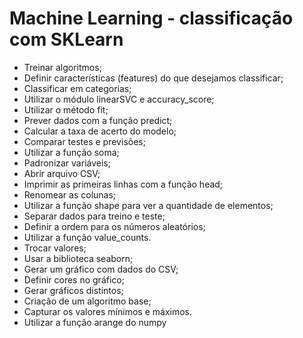 # Machine Learning - classificação com SKLearn

- Treinar algoritmos;
- Definir características (features) do que desejamos classificar;
- Classificar em categorias;
- Utilizar o módulo linearSVC e accuracy_score;
- Utilizar o método fit;
- Prever dados com a função predict;
- Calcular a taxa de acerto do modelo;
- Comparar testes e previsões;
- Utilizar a função soma;
- Padronizar variáveis;
- Abrir arquivo CSV;
- Imprimir as primeiras linhas com a função head;
- Renomear as colunas;
- Utilizar a função shape para ver a quantidade de elementos;
- Separar dados para treino e teste;
- Definir a ordem para os números aleatórios;
- Utilizar a função value_counts.
- Trocar valores;
- Usar a biblioteca seaborn;
- Gerar um gráfico com dados do CSV;
- Definir cores no gráfico;
- Gerar gráficos distintos;
- Criação de um algoritmo base;
- Capturar os valores mínimos e máximos.
- Utilizar a função arange do numpy
